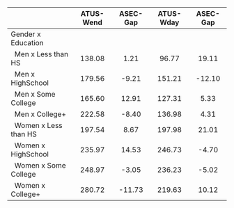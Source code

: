 
|                      |    ATUS-Wend |     ASEC-Gap |    ATUS-Wday |     ASEC-Gap |
| -------------------- | :----------: | :----------: | :----------: | :----------: |
| Gender x Education   |              |              |              |              |
| &nbsp;&nbsp;Men x Less than HS |       138.08 |         1.21 |        96.77 |        19.11 |
| &nbsp;&nbsp;Men x HighSchool |       179.56 |        -9.21 |       151.21 |       -12.10 |
| &nbsp;&nbsp;Men x Some College |       165.60 |        12.91 |       127.31 |         5.33 |
| &nbsp;&nbsp;Men x College+ |       222.58 |        -8.40 |       136.98 |         4.31 |
| &nbsp;&nbsp;Women x Less than HS |       197.54 |         8.67 |       197.98 |        21.01 |
| &nbsp;&nbsp;Women x HighSchool |       235.97 |        14.53 |       246.73 |        -4.70 |
| &nbsp;&nbsp;Women x Some College |       248.97 |        -3.05 |       236.23 |        -5.02 |
| &nbsp;&nbsp;Women x College+ |       280.72 |       -11.73 |       219.63 |        10.12 |

